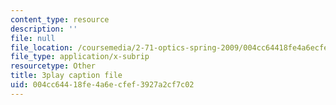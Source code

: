 ```yaml
---
content_type: resource
description: ''
file: null
file_location: /coursemedia/2-71-optics-spring-2009/004cc64418fe4a6ecfef3927a2cf7c02_8u0Mfs1m_r8.srt
file_type: application/x-subrip
resourcetype: Other
title: 3play caption file
uid: 004cc644-18fe-4a6e-cfef-3927a2cf7c02
---
```

